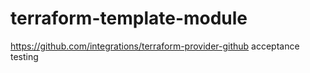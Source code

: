 # terraform-template-module
https://github.com/integrations/terraform-provider-github acceptance testing
